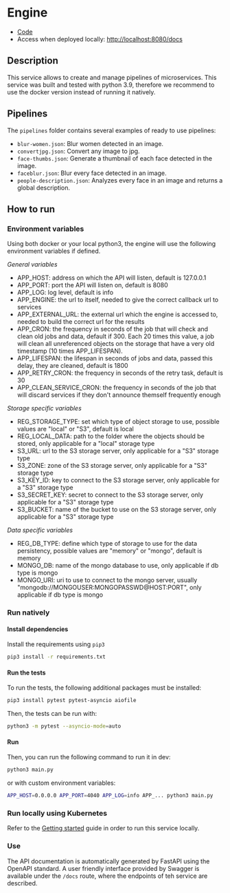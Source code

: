 # Engine

- [Code](../../engine)
- Access when deployed locally: <http://localhost:8080/docs>

## Description
This service allows to create and manage pipelines of microservices. This service was built and tested with python 3.9, therefore we recommend to use the docker version instead of running it natively.

## Pipelines
The `pipelines` folder contains several examples of ready to use pipelines:

- `blur-women.json`: Blur women detected in an image.
- `convertjpg.json`: Convert any image to jpg.
- `face-thumbs.json`: Generate a thumbnail of each face detected in the image.
- `faceblur.json`: Blur every face detected in an image.
- `people-description.json`: Analyzes every face in an image and returns a global description.

## How to run
### Environment variables
Using both docker or your local python3, the engine will use the following environment variables if defined.

*General variables*

- APP_HOST: address on which the API will listen, default is 127.0.0.1
- APP_PORT: port the API will listen on, default is 8080
- APP_LOG: log level, default is info
- APP_ENGINE: the url to itself, needed to give the correct callback url to services
- APP_EXTERNAL_URL: the external url which the engine is accessed to, needed to build the correct url for the results
- APP_CRON: the frequency in seconds of the job that will check and clean old jobs and data, default if 300. Each 20 times this value, a job will clean all unreferenced objects on the storage that have a very old timestamp (10 times APP_LIFESPAN).
- APP_LIFESPAN: the lifespan in seconds of jobs and data, passed this delay, they are cleaned, default is 1800
- APP_RETRY_CRON: the frequency in seconds of the retry task, default is 30
- APP_CLEAN_SERVICE_CRON: the frequency in seconds of the job that will discard services if they don't announce themself frequently enough

*Storage specific variables*

- REG_STORAGE_TYPE: set which type of object storage to use, possible values are "local" or "S3", default is local
- REG_LOCAL_DATA: path to the folder where the objects should be stored, only applicable for a "local" storage type
- S3_URL: url to the S3 storage server, only applicable for a "S3" storage type
- S3_ZONE: zone of the S3 storage server, only applicable for a "S3" storage type
- S3_KEY_ID: key to connect to the S3 storage server, only applicable for a "S3" storage type
- S3_SECRET_KEY: secret to connect to the S3 storage server, only applicable for a "S3" storage type
- S3_BUCKET: name of the bucket to use on the S3 storage server, only applicable for a "S3" storage type

*Data specific variables*

- REG_DB_TYPE: define which type of storage to use for the data persistency, possible values are "memory" or "mongo", default is memory
- MONGO_DB: name of the mongo database to use, only applicable if db type is mongo
- MONGO_URI: uri to use to connect to the mongo server, usually "mongodb://MONGOUSER:MONGOPASSWD@HOST:PORT", only applicable if db type is mongo

### Run natively
#### Install dependencies
Install the requirements using `pip3`

```bash
pip3 install -r requirements.txt
```

#### Run the tests
To run the tests, the following additional packages must be installed:

```bash
pip3 install pytest pytest-asyncio aiofile
```

Then, the tests can be run with:
```bash
python3 -m pytest --asyncio-mode=auto
```

#### Run
Then, you can run the following command to run it in dev:

```bash
python3 main.py
```

or with custom environment variables:

```bash
APP_HOST=0.0.0.0 APP_PORT=4040 APP_LOG=info APP_... python3 main.py
```

### Run locally using Kubernetes

Refer to the [Getting started](../guides/getting-started.md) guide in order to run this service locally.

### Use
The API documentation is automatically generated by FastAPI using the OpenAPI standard. A user friendly interface provided by Swagger is available under the `/docs` route, where the endpoints of teh service are described.
